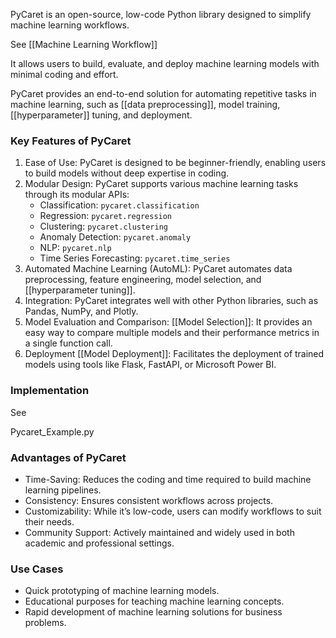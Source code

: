 PyCaret is an open-source, low-code Python library designed to simplify machine learning workflows. 

See
[[Machine Learning Workflow]]

It allows users to build, evaluate, and deploy machine learning models with minimal coding and effort. 

PyCaret provides an end-to-end solution for automating repetitive tasks in machine learning, such as [[data preprocessing]], model training, [[hyperparameter]] tuning, and deployment.
### Key Features of PyCaret

1. Ease of Use: PyCaret is designed to be beginner-friendly, enabling users to build models without deep expertise in coding.
2. Modular Design: PyCaret supports various machine learning tasks through its modular APIs:
    - Classification: `pycaret.classification`
    - Regression: `pycaret.regression`
    - Clustering: `pycaret.clustering`
    - Anomaly Detection: `pycaret.anomaly`
    - NLP: `pycaret.nlp`
    - Time Series Forecasting: `pycaret.time_series`
3. Automated Machine Learning (AutoML): PyCaret automates data preprocessing, feature engineering, model selection, and [[hyperparameter tuning]].
4. Integration: PyCaret integrates well with other Python libraries, such as Pandas, NumPy, and Plotly.
5. Model Evaluation and Comparison: [[Model Selection]]: It provides an easy way to compare multiple models and their performance metrics in a single function call.
6. Deployment [[Model Deployment]]: Facilitates the deployment of trained models using tools like Flask, FastAPI, or Microsoft Power BI.

### Implementation

See

Pycaret_Example.py
### Advantages of PyCaret

- Time-Saving: Reduces the coding and time required to build machine learning pipelines.
- Consistency: Ensures consistent workflows across projects.
- Customizability: While it’s low-code, users can modify workflows to suit their needs.
- Community Support: Actively maintained and widely used in both academic and professional settings.

### Use Cases

- Quick prototyping of machine learning models.
- Educational purposes for teaching machine learning concepts.
- Rapid development of machine learning solutions for business problems.